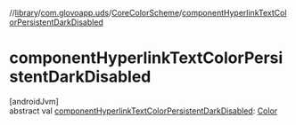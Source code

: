 //[library](../../../index.md)/[com.glovoapp.uds](../index.md)/[CoreColorScheme](index.md)/[componentHyperlinkTextColorPersistentDarkDisabled](component-hyperlink-text-color-persistent-dark-disabled.md)

# componentHyperlinkTextColorPersistentDarkDisabled

[androidJvm]\
abstract val [componentHyperlinkTextColorPersistentDarkDisabled](component-hyperlink-text-color-persistent-dark-disabled.md): [Color](https://developer.android.com/reference/kotlin/androidx/compose/ui/graphics/Color.html)
